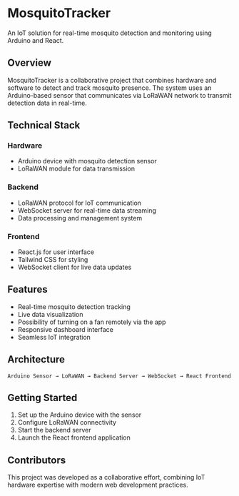 # MosquitoTracker

An IoT solution for real-time mosquito detection and monitoring using Arduino and React.

## Overview

MosquitoTracker is a collaborative project that combines hardware and software to detect and track mosquito presence. The system uses an Arduino-based sensor that communicates via LoRaWAN network to transmit detection data in real-time.

## Technical Stack

### Hardware
- Arduino device with mosquito detection sensor
- LoRaWAN module for data transmission

### Backend
- LoRaWAN protocol for IoT communication
- WebSocket server for real-time data streaming
- Data processing and management system

### Frontend
- React.js for user interface
- Tailwind CSS for styling
- WebSocket client for live data updates

## Features
- Real-time mosquito detection tracking
- Live data visualization
- Possibility of turning on a fan remotely via the app
- Responsive dashboard interface
- Seamless IoT integration

## Architecture
```
Arduino Sensor → LoRaWAN → Backend Server → WebSocket → React Frontend
```

## Getting Started
1. Set up the Arduino device with the sensor
2. Configure LoRaWAN connectivity
3. Start the backend server
4. Launch the React frontend application

## Contributors
This project was developed as a collaborative effort, combining IoT hardware expertise with modern web development practices.

